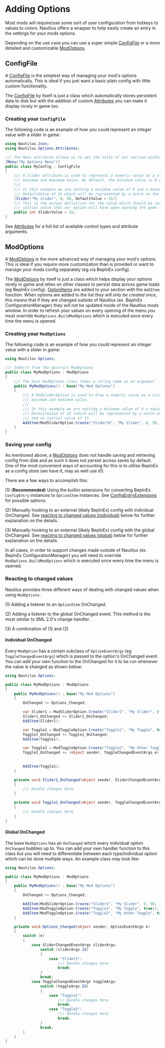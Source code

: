 # Adding Options

Most mods will require/use some sort of user configuration from hotkeys to values to colors. Nautilus offers a wrapper to help easily create an entry in the settings for your mods options.

Depending on the use case you can use a super simple [ConfigFile](#configfile) or a more detailed and customizable [ModOptions](#modoptions).

## ConfigFile

A [ConfigFile](xref:Nautilus.Json.ConfigFile) is the simplest way of managing your mod's options automatically. This is ideal if you just want a basic plain config with little custom functionality.

The [ConfigFile](xref:Nautilus.Json.ConfigFile) by itself is just a class which automatically stores persistent data to disk but with the addition of custom [Attributes](xref:Nautilus.Options.Attributes) you can make it display nicely in game too.

### Creating your `ConfigFile`

The following code is an example of how you could represent an integer value with a slider in game:

```csharp
using Nautilus.Json;
using Nautilus.Options.Attributes;

/// The Menu attribute allows us to set the title of our section within the "Mods" tab of the options menu.
[Menu("My Options Menu")]
public class MyConfig : ConfigFile
{
    /// A Slider attribute is used to represent a numeric value as a slider in the options menu with a
    /// minimum and maximum value. By default, the minimum value is 0 and maximum is 100.
    /// 
    /// In this example we are setting a minimum value of 0 and a maximum of 50, with a
    /// DefaultValue of 25 which will be represented by a notch on the slider.
    [Slider("My slider", 0, 50, DefaultValue = 25)]
    /// This is the actual definition for the value which should be saved. Its value controls the
    /// initial value that our option will have upon opening the game for the first time.
    public int SliderValue = 15;
}
```

See [Attributes](xref:Nautilus.Options.Attributes) for a full list of available control types and attribute arguments.

## ModOptions

A [ModOptions](xref:Nautilus.Options.ModOptions) is the more advanced way of managing your mod's options. This is ideal if you require more customization than is provided or want to manage your mods config separately (eg via BepInEx config).

The [ModOptions](xref:Nautilus.Options.ModOptions) by itself is just a class which helps display your options nicely in game and relies on other classes to persist data across game loads (eg BepInEx config). [OptionItems](xref:Nautilus.Options.OptionItem) are added to your section with the `AddItem` function. When options are added to the list *they will only be created once*, this means that if they are changed outside of Nautilus (ex. BepInEx ConfigurationManager) they will not be updated inside of the Nautilus mods window. In order to refresh your values on every opening of the menu you must override `ModOptions.BuildModOptions` which is executed once every time the menu is opened.

### Creating your `ModOptions`

The following code is an example of how you could represent an integer value with a slider in game:

```csharp
using Nautilus.Options;

/// Inherit from the abstract ModOptions
public class MyModOptions : ModOptions
{
    /// The base ModOptions class takes a string name as an argument
    public MyModOptions() : base("My Mod Options")
    {
        /// A ModSliderOption is used to draw a numeric value as a slider in the options menu with a
        /// minimum and maximum value.
        /// 
        /// In this example we are setting a minimum value of 0 a maximum of 50,  a
        /// DefaultValue of 25 (which will be represented by a notch on the slider)
        /// and an initial value of 15.
        AddItem(ModSliderOption.Create("SliderId", "My Slider", 0, 50, 15, 25));
    }
}
```

### Saving your config

As mentioned above, a [ModOptions](xref:Nautilus.Options.ModOptions) does not handle saving and retrieving config from disk and as such it does not persist across saves by default. One of the most convenient ways of accounting for this is to utilize BepInEx as a config store (we have it, may as well use it!).

There are a few ways to accomplish this:

(1) (**Recommended**) Using the builtin extensions for converting BepInEx `ConfigEntry` instances to `OptionItem` instances. See [ConfigEntryExtensions](xref:Nautilus.Options.ConfigEntryExtensions) for possible options.

(2) Manually hooking to an external (likely BepInEx) config with individual OnChanged. See [reacting to changed values (individual)](#individual-onchanged) below for further explanation on the details.

(3) Manually hooking to an external (likely BepInEx) config with the global OnChanged. See [reacting to changed values (global)](#global-onchanged) below for further explanation on the details.

In all cases, in order to support changes made outside of Nautilus (ex. BepInEx ConfigurationManager) you will need to override `ModOptions.BuildModOptions` which is executed once every time the menu is opened.

### Reacting to changed values

Nautilus provides three different ways of dealing with changed values when using `ModOptions`:

(1) Adding a listener to an `OptionItem` OnChanged.

(2) Adding a listener to the global OnChanged event. This method is the most similar to SML 2.0's change handler.

(3) A combination of (1) and (2)

#### Individual OnChanged

Every `ModOption` has a certain subclass of `OptionEventArgs` (eg `ToggleChangedEventArgs`) which is passed to the option's OnChanged event. You can add your own function to the OnChanged for it to be run whenever the value is changed as shown below:

```csharp
using Nautilus.Options;

public class MyModOptions : ModOptions
{
    public MyModOptions() : base("My Mod Options")
    {
        OnChanged += Options_Changed;

        var Slider1 = ModSliderOption.Create("Slider1", "My Slider", 0, 50, 15, 25);
        Slider1_OnChanged += Slider1_OnChanged;
        AddItem(Slider1);

        var Toggle1 = ModToggleOption.Create("Toggle1", "My Toggle", true);
        Toggle1_OnChanged += Toggle1_OnChanged;
        AddItem(Toggle1);

        var Toggle2 = ModToggleOption.Create("Toggle2", "My Other Toggle", true);
        Toggle2_OnChanged += (object sender, ToggleChangedEventArgs e) => { /// Handle changes here };
        
        
        AddItem(Toggle2);
    }

    private void Slider1_OnChanged(object sender, SliderChangedEventArgs e)
    {
        /// Handle changes here
    }

    private void Toggle1_OnChanged(object sender, ToggleChangedEventArgs e)
    {
        /// Handle changes here
    }
}
```

#### Global OnChanged

The base `ModOptions` has an `OnChanged` which every individual option `OnChanged` bubbles up to. You can add your own handler function to this class but you will need to differentiate between each type/individual option which can be done multiple ways. An example class may look like:

```csharp
using Nautilus.Options;

public class MyModOptions : ModOptions
{
    public MyModOptions() : base("My Mod Options")
    {
        OnChanged += Options_Changed;

        AddItem(ModSliderOption.Create("Slider1", "My Slider", 0, 50, 15, 25));
        AddItem(ModToggleOption.Create("Toggle1", "My Toggle", true));
        AddItem(ModToggleOption.Create("Toggle2", "My Other Toggle", true));
    }

    private void Options_Changed(object sender, OptionEventArgs e)
    {
        switch (e)
        {
            case SliderChangedEventArgs sliderArgs:
                switch (sliderArgs.Id)
                {
                    case "Slider1":
                        /// Handle changes here
                        break;
                }
                break;
            case ToggleChangedEventArgs toggleArgs:
                switch (toggleArgs.Id)
                {
                    case "Toggle1":
                        /// Handle changes here
                        break;
                    case "Toggle2":
                        /// Handle changes here
                        break;
                }
                break;
        }
    }
}
```
